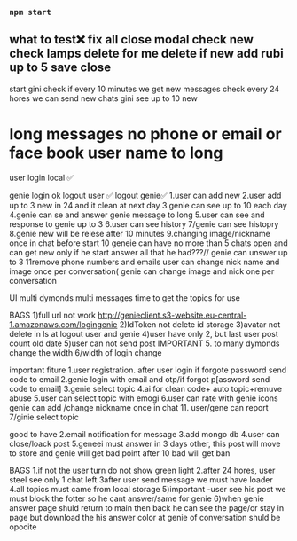 ### `npm start`

what to test❌
fix all close modal
check new
check lamps
delete for me
delete if new
add rubi up to 5
save
close
------------
start gini
check if every 10 minutes we get new messages
check every 24 hores we can send new chats
gini see up to 10 new

long messages
no phone or email or face book 
user name to long
==============================


user login local ✅

genie login ok
logout user ✅
logout genie✅
1.user can add new
2.user add up to 3 new in 24 and it clean at next day
3.genie can see up to 10 each day
4.genie can se and answer
genie message to long
5.user can see and response to genie up to 3
6.user can see history
7/genie can see histopry
8.genie new will be relese after 10 minutes
9.changing image/nickname once in chat before start
10 geneie can have no more than 5 chats open and can get new only if he start answer all that he had???//
genie can unswer up to 3
11remove phone numbers and emails
user can change nick name and image once per conversation(
genie can change image and nick one per conversation

UI
multi dymonds
multi messages
time to get the topics for use

BAGS
1)full url not work http://genieclient.s3-website.eu-central-1.amazonaws.com/logingenie
2)IdToken not delete id storage
3)avatar not delete in ls at logout user and genie
4)user have only 2, but last user post count old date
5)user can not send post IMPORTANT 5. to many dymonds change the width
6/width of login change

important fiture
1.user registration. after user login if forgote password send code to email
2.genie login with email and otp/if forgot p[assword send code to email]
3.genie select topic
4.ai for clean code+ auto topic+remuve abuse
5.user can select topic with emogi
6.user can rate with genie icons
genie can add /change nickname once in chat 11. user/gene can report
7/ginie select topic

good to have
2.email notification for message
3.add mongo db
4.user can close/loack post
5.geneei must answer in 3 days other, this post will move to store and genie will get bad point after 10 bad will get ban




BAGS
1.if not the user turn do not show green light
2.after 24 hores, user steel see  only 1 chat left
3after user send message we must have loader
4.all topics must came from local storage
5)important -user see his post  we must block the fotter  so he cant answer/same for genie 
6)when genie answer  page shuld return to main then back he can see the page/or stay in page but download the his answer
color at genie of conversation shuld be opocite